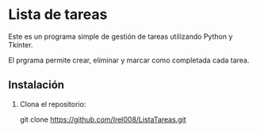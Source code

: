 # Lista de tareas

Este es un programa simple de gestión de tareas utilizando Python y Tkinter.

El prgrama permite crear, eliminar y marcar como completada cada tarea.


## Instalación

1. Clona el repositorio:

   git clone https://github.com/Irel008/ListaTareas.git 
